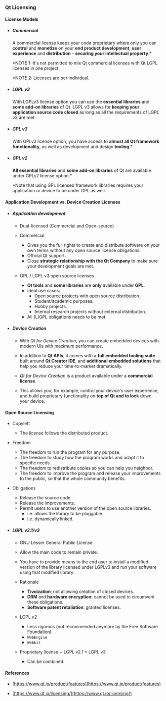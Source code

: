 ### Qt Licensing

#### License Models

- ##### Commercial
	A commercial license keeps your code proprietary where only you can **control** and **monetize** on your **end product development**, **user experience** and **distribution** - **securing your intellectual property**.*

	*NOTE 1: It's not permitted to mix Qt commercial licenses with Qt LGPL licenses in one project.

	*NOTE 2: Licenses are per individual.

- ##### LGPL v3
	With LGPLv3 license option you can use the **essential libraries** and **some add-on libraries** of Qt. LGPL v3 allows for **keeping your application source code closed** as long as all the requirements of LGPL v3 are met

- ##### GPL v3
	With GPLv3 license option, you have access to **almost all Qt framework functionality**, as well as development and design **tooling**.*

- ##### GPL v2
	**All essential libraries** and **some add-on libraries** of Qt are available under GPLv2 license option.*

	*Note that using GPL licensed framework libraries requires your application or device to be under GPL as well.


#### Application Development vs. Device Creation Licenses

- ##### Application development
	+ Dual-licensed (Commercial and Open-source)

	+ Commercial
		* Gives you the full rights to create and distribute software on your own terms without any open source license obligations.
		* Official Qt support.
		* Close **strategic relationship with the Qt Company** to make sure your development goals are met.

	+ GPL / LGPL v3 open source licenses
		* **Qt tools** and **some libraries** are **only** available under **GPL**.
		* Ideal use cases:
			- Open source projects with open source distribution.
			- Student/academic purposes.
			- Hobby projects.
			- Internal research projects without external distribution.
		* All (L)GPL obligations needs to be met.

- ##### Device Creation
	+ With *Qt for Device Creation*, you can create embedded devices with modern UIs with maximum performance.

	+ In addition to **Qt APIs**, it comes with a **full embedded tooling suite** built around **Qt Creator IDE**, and **additional embedded solutions** that help you reduce your time-to-market dramatically.

	+ *Qt for Device Creation* is a product available under a **commercial license**.

	+ This allows you, for example, control your device's user experience, and build proprietary functionality on **top of Qt and to lock** down your device.

#### Open Source Licensing

- Copyleft
	+ The license follows the distributed product.

- Freedom
	+ The freedom to run the program for any purpose.
	+ The freedom to study how the program works and adapt it to specific needs.
	+ The freedom to redistribute copies so you can help you neighbor.
	+ The freedom to improve the program and release your improvements to the public, so that the whole community benefits.

- Obligations
	+ Release the source code.
	+ Release the improvements.
	+ Permit users to use another version of the open source libraries.
		* i.e. allows the library to be pluggable.
		* i.e. dynamically linked.

- ##### LGPL v2.1/v3

	- GNU Lesser General Public License.

	- Allow the main code to remain private.

	- You have to provide means to the end user to install a modified version of the library licensed under LGPLv3 and run your software using that modified library.

	- Rationale
		+ **Tivoization**: not allowing creation of closed devices.
		+ **DRM** and **hardware encryption**: cannot be used to circumvent these obligations.
		+ **Software patent retaliation**: granted licenses.

	- LGPL v2
		+ Less rigorous (not recommended anymore by the Free Software Foundation)
		+ ```WebEngine```
		+ ```Webkit```

	- Proprietary license + LGPL v2.1 + LGPL v3
		+ Can be combined.



#### References

- [https://www.qt.io/product/features](https://www.qt.io/product/features)

- [https://www.qt.io/licensing/](https://www.qt.io/licensing/)